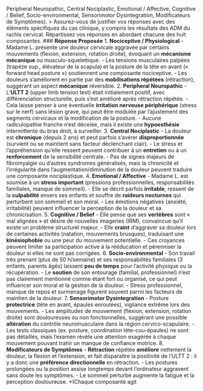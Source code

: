 Peripheral Neuropathic, Central Nociplastic, Emotional / Affective, Cognitive / Belief, Socio-environmental, Sensorimotor Dysintegration, Modificateurs de Symptômes). > Assurez-vous de justifier vos réponses avec des éléments spécifiques du cas clinique, y compris les résultats des ADM du rachis cervical. Répartissez vos réponses en abordant chacune des huit composantes. ### **Réponse Proposée** 1. **Nociceptive / Physiological** - Madame L. présente une douleur cervicale aggravée par certains mouvements (flexion, extension, rotation droite), évoquant un **mécanisme mécanique** ou musculo-squelettique. - Les tensions musculaires palpées (trapèze sup., élévateur de la scapula) et la posture de la tête en avant (« forward head posture ») soutiennent une composante nociceptive. - Les douleurs s’améliorent en partie par des **mobilisations répétées** (rétraction), suggérant un aspect **mécanique** réversible. 2. **Peripheral Neuropathic** - L’**ULTT 2** (upper limb tension test) était initialement positif, avec différenciation structurelle, puis s’est amélioré après rétraction répétée. - Cela laisse penser à une éventuelle **irritation nerveuse périphérique** (stress sur le nerf) sans lésion grave, qui peut être modulée par l’ajustement des segments cervicaux et la modification de la posture. - Aucune radiculopathie franche n’est décelée, mais il existe une **hypoesthésie** intermittente du bras droit, à surveiller. 3. **Central Nociplastic** - La douleur est **chronique** (depuis 2 ans) et peut parfois s’avérer **disproportionnée** (survient ou se maintient sans facteur déclenchant clair). - Le stress et l’appréhension qu’elle ressent peuvent contribuer à un **entretien** ou à un **renforcement** de la sensibilité centrale. - Pas de signes majeurs de fibromyalgie ou d’autres syndromes généralisés, mais la chronicité et l’irrégularité dans l’augmentation/diminution de la douleur peuvent traduire une composante nociplastique. 4. **Emotional / Affective** - Madame L. est soumise à un **stress important** (pressions professionnelles, responsabilités familiales, manque de sommeil). - Elle se décrit parfois **irritable**, ressent de la **culpabilité** envers ses enfants et souffre de **raideurs nocturnes** qui perturbent son sommeil et son moral. - Les émotions négatives (anxiété, irritabilité) peuvent influencer la perception de la douleur et sa chronicisation. 5. **Cognitive / Belief** - Elle pense que ses **vertèbres** sont « mal alignées » et désire de nouvelles imageries (IRM), convaincue qu’il existe un problème structurel majeur. - Elle **craint** d’aggraver sa douleur lors de certaines activités (natation, mouvements brusques), traduisant une **kinésiophobie** ou une peur du mouvement potentielle. - Ces croyances peuvent limiter sa participation active à la rééducation et pérenniser la douleur si elles ne sont pas corrigées. 6. **Socio-environmental** - Son travail très prenant (plus de 50 h/semaine) et ses responsabilités familiales (3 enfants, parents âgés) laissent **peu de temps** pour l’activité physique ou la récupération. - Le **soutien** de son entourage (familial, professionnel) n’est pas clairement mentionné comme étant fort ou organisé, ce qui peut influencer son moral et la gestion de la douleur. - Stress professionnel, manque de repos et surmenage figurent souvent parmi les facteurs de maintien de la douleur. 7. **Sensorimotor Dysintegration** - Posture **protectrice** (tête en avant, épaules enroulées), vigilance extrême lors des mouvements. - Les amplitudes de mouvement (flexion, extension, rotation droite) sont douloureuses ou non fonctionnelles, suggérant une possible **altération** du contrôle neuromusculaire dans la région cervico-scapulaire. - Les tests classiques (ex. posture, coordination tête-cou-épaules) ne sont pas détaillés, mais l’examen révèle une attention exagérée à chaque mouvement pouvant trahir un manque de confiance motrice. 8. **Modificateurs de Symptômes** - **Rétraction** répétée **améliore** nettement la douleur, la flexion et l’extension, et fait disparaître la positivité de l’ULTT 2 : il y a donc une **préférence directionnelle** en rétraction. - Les postures prolongées ou la position assise longtemps devant l’ordinateur aggravent sans doute les symptômes. - Le sommeil perturbé augmente la fatigue et la perception douloureuse. *(Chaque composante agit